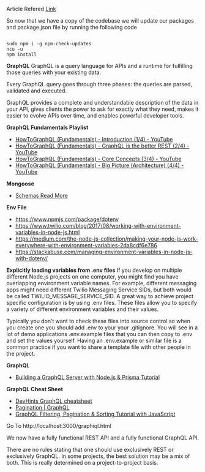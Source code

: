 Article Refered [Link](https://www.freecodecamp.org/news/how-to-build-a-blazing-fast-graphql-api-with-node-js-mongodb-and-fastify-77fd5acd2998/)

So now that we have a copy of the codebase we will update our packages and package.json file by running the following code

```

sudo npm i -g npm-check-updates
ncu -u
npm install

```

**GraphQL**
GraphQL is a query language for APIs and a runtime for fulfilling those queries with your existing data.

Every GraphQL query goes through three phases: the queries are parsed, validated and executed.

GraphQL provides a complete and understandable description of the data in your API, 
gives clients the power to ask for exactly what they need, makes it easier to evolve APIs over time, 
and enables powerful developer tools. 

**GraphQL Fundamentals Playlist**
- [HowToGraphQL (Fundamentals) - Introduction (1/4) - YouTube](https://www.youtube.com/watch?v=oCT4HOJsUZQ)
- [HowToGraphQL (Fundamentals) - GraphQL is the better REST (2/4) - YouTube](https://www.youtube.com/watch?v=T571423fC68)
- [HowToGraphQL (Fundamentals) - Core Concepts (3/4) - YouTube](https://www.youtube.com/watch?v=NeQfq0U5LnI)
- [HowToGraphQL (Fundamentals) - Big Picture (Architecture) (4/4) - YouTube](https://www.youtube.com/watch?v=b7tMHnxzK34&)

**Mongoose** 
- [Schemas Read More](https://mongoosejs.com/docs/guide.html) 

**Env File**
- https://www.npmjs.com/package/dotenv
- https://www.twilio.com/blog/2017/08/working-with-environment-variables-in-node-js.html
- https://medium.com/the-node-js-collection/making-your-node-js-work-everywhere-with-environment-variables-2da8cdf6e786
- https://stackabuse.com/managing-environment-variables-in-node-js-with-dotenv/

**Explicitly loading variables from .env files**
If you develop on multiple different Node.js projects on one computer, you might find you have overlapping environment variable names. For example, different messaging apps might need different Twilio Messaging Service SIDs, but both would be called TWILIO_MESSAGE_SERVICE_SID. A great way to achieve project specific configuration is by using .env files. These files allow you to specify a variety of different environment variables and their values.

Typically you don’t want to check these files into source control so when you create one you should add .env to your your .gitignore. You will see in a lot of demo applications .env.example files that you can then copy to .env and set the values yourself. Having an .env.example or similar file is a common practice if you want to share a template file with other people in the project.


**GraphQL**
- [Building a GraphQL Server with Node.js & Prisma Tutorial](https://www.howtographql.com/graphql-js/0-introduction/)

**GraphQL Cheat Sheet**
- [DevHints GraphQL cheatsheet](https://devhints.io/graphql) 
- [Pagination | GraphQL](https://graphql.org/learn/pagination/)
- [GraphQL Filtering, Pagination & Sorting Tutorial with JavaScript](https://www.howtographql.com/graphql-js/8-filtering-pagination-and-sorting/)

Go To http://localhost:3000/graphiql.html

We now have a fully functional REST API and a fully functional GraphQL API.

There are no rules stating that one should use exclusively REST or exclusively GraphQL. In some projects, the best solution may be a mix of both. This is really determined on a project-to-project basis.